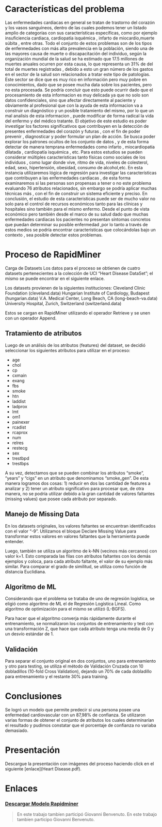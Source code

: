 # Características del problema

Las enfermedades cardiacas en general se tratan de trastorno del corazón y los vasos sanguíneos, dentro de las cuales podemos tener un listado amplio de categorías con sus características específicas, como por ejemplo insuficiencia cardiaca, cardiopatía isquémica , infarto de miocardio,muerte súbita , entre otras. Todo el conjunto de estos problemas son de los tipos de enfermedades con más alta prevalencia en la población, siendo una de las mayores causa de muerte o discapacitación del individuo, según la organización mundial de la salud se ha estimado que 17.5 millones de muertes anuales ocurren por esta causa, lo que representa un 31% de del total de muertes registradas , debido a esto un gran número de los gastos en el sector de la salud son relacionados a tratar este tipo de patologías. Este sector se dice que es muy rico en información pero muy pobre en conocimientos, dado que se posee mucha data sobre los pacientes, pero no esta procesada. Se podría concluir que esto puede ocurrir dado que el procesamiento de esta informacion es muy delicada ya que no solo son datos confidenciales, sino que afectar directamente al paciente y obviamente al profesional que con la ayuda de esta informacion va a construir un diagnóstico y un posible tratamiento del mismo, por lo que un mal analisis de esta informacion , puede modificar de forma radical la vida del enfermo y del médico tratante.
El objetivo de este estudio es poder investigar los factores significativos que contribuyen en la detección de presentes enfermedades del corazón y futuras , con el fin de poder prevenir , diagnosticar y poder formular un plan de acción. Se busca poder explorar los patrones ocultos de los conjunto de datos , y de esta forma detectar de manera temprana enfermedades como infarto , miocardiopatía dilatada , cardiopatía isquémica , etc.
Para estos estudios se pueden considerar múltiples caracteristicas tanto físicas como sociales de los individuos , como lugar donde vive, ritmo de vida, niveles de colesterol, edad, sexo, hipertensión, obesidad, consumo de alcohol,etc.
En esta instancia utilizaremos lógica de regresión para investigar las características que contribuyen a las enfermedades cardiacas , de esta forma examinaremos si las personas son propensas a tener o no este problema evaluando 76 atributos relacionados, sin embargo se podría aplicar muchas técnicas más , con el fin de construir un sistema eficiente y preciso.
En conclusión, el estudio de esta caracteristicas puede ser de mucho valor no solo para el control de recursos económicos tanto para las clínicas y hospitales sino también para el mismo enfermo. Desde el punto de vista económico pero también desde el marco de su salud dado que muchas enfermedades cardiacas los pacientes no presentan síntomas concretos que puedan determinar su posible enfermedad ,por lo tanto a través de estos medios se podría encontrar características que colocándolas bajo un contexto , sea posible detectar estos problemas.

# Proceso de RapidMiner
Carga de Datasets
Los datos para el proceso se obtienen de cuatro datasets pertenecientes a la colección de UCI “Heart Disease DataSet”; el mismo se puede encontrar en el siguiente enlace.

Los datasets provienen de la siguientes instituciones:
Cleveland Clinic Foundation (cleveland.data)
Hungarian Institute of Cardiology, Budapest (hungarian.data)
V.A. Medical Center, Long Beach, CA (long-beach-va.data)
University Hospital, Zurich, Switzerland (switzerland.data)

Estos se cargan en RapidMiner utilizando el operador Retrieve y se unen con un operador Append.

## Tratamiento de atributos

Luego de un análisis de los atributos (features) del dataset, se decidió seleccionar los siguientes atributos para utilizar en el proceso:
* age
* chol
* cp
* cxmain
* exang
* fbs
* smoke
* htn
* laddist
* ladprox
* lmt
* om1
* painexer
* rcadist
* rcaprox
* num
* relres
* restecg
* sex
* trestbpd
* trestbps


A su vez, detectamos que se pueden combinar los atributos “smoke”, “years” y “cigs” en un atributo que denominamos “smoke_gen”. De esta manera logramos dos cosas: 1) reducir en dos las cantidad de features a analizar y 2) tener un atributo significativo para procesar que, de otra manera, no se podría utilizar debido a la gran cantidad de valores faltantes (missing values) que posee cada atributo por separado.

## Manejo de Missing Data
En los datasets originales, los valores faltantes se encuentran identificados con el valor “-9”. Utilizamos el bloque Declare Missing Value para transformar estos valores en valores faltantes que la herramienta puede entender.

Luego, también se utiliza un algoritmo de k-NN (vecinos más cercanos) con valor k=1. Esto comparada las filas con atributos faltantes con los demás ejemplos y coloca, para cada atributo faltante, el valor de su ejemplo más similar. Para comparar el grado de similitud, se utiliza como función de distancia Euclidiana.

## Algoritmo de ML

Considerando que el problema se trataba de uno de regresión logística, se eligió como algoritmo de ML el de Regresión Logística Lineal. Como algoritmo de optimización para el mismo se utilizó (L-BGFS).

Para hacer que el algoritmo converja más rápidamente durante el entrenamiento, se normalizaron los conjuntos de entrenamiento y test con una transformación Z, que hace que cada atributo tenga una media de 0 y un desvío estándar de 1.

## Validación
Para separar el conjunto original en dos conjuntos, uno para entrenamiento y otro para testing, se utiliza el método de Validación Cruzada con 10 dobladillos (10-fold Cross Validation), dejando un 70% de cada dobladillo para entrenamiento y el restante 30% para training.

# Conclusiones

Se logró un modelo que permite predecir si una persona posee una enfermedad cardiovascular con un 87,98% de confianza.
Se utilizaron varias formas de obtener el conjunto de atributos los cuales determinarían el resultado y pudimos constatar que el porcentaje de confianza no variaba demasiado.

# Presentación

Descargue la presentación con imágenes del proceso haciendo click en el siguiente [enlace](Heart Disease.pdf).

# Enlaces
### [Descargar Modelo Rapidminer](heart-disease-process.rmp)



> En este trabajo tambíen participó Giovanni Benvenuto.
En este trabajo tambíen participo Giovanni Benvenuto.
